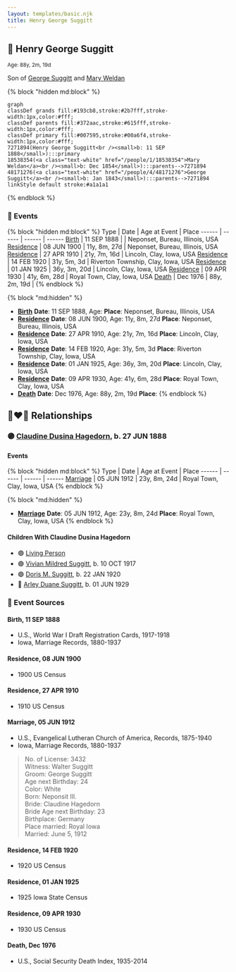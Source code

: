 ```yaml
---
layout: templates/basic.njk
title: Henry George Suggitt
---
```

## 🔵 Henry George Suggitt
<small>Age: 88y, 2m, 19d</small>

Son of [George Suggitt](/people/4/48171276) and [Mary Weldan](/people/1/18538354)

{% block "hidden md:block" %}
```mermaid
graph
classDef grands fill:#193cb8,stroke:#2b7fff,stroke-width:1px,color:#fff;
classDef parents fill:#372aac,stroke:#615fff,stroke-width:1px,color:#fff;
classDef primary fill:#007595,stroke:#00a6f4,stroke-width:1px,color:#fff;
7271894(Henry George Suggitt<br /><small>b: 11 SEP 1888</small>):::primary
18538354(<a class="text-white" href="/people/1/18538354">Mary Weldan</a><br /><small>b: Dec 1854</small>):::parents-->7271894
48171276(<a class="text-white" href="/people/4/48171276">George Suggitt</a><br /><small>b: Jan 1843</small>):::parents-->7271894
linkStyle default stroke:#a1a1a1
```
{% endblock %}

### 📆 Events

{% block "hidden md:block" %}
Type | Date | Age at Event | Place
------ | ------ | ------ | ------
[Birth](#event-event-2) | 11 SEP 1888 |  | Neponset, Bureau, Illinois, USA
[Residence](#event-event-0) | 08 JUN 1900 | 11y, 8m, 27d | Neponset, Bureau, Illinois, USA
[Residence](#event-event-1) | 27 APR 1910 | 21y, 7m, 16d | Lincoln, Clay, Iowa, USA
[Residence](#event-event-2) | 14 FEB 1920 | 31y, 5m, 3d | Riverton Township, Clay, Iowa, USA
[Residence](#event-event-3) | 01 JAN 1925 | 36y, 3m, 20d | Lincoln, Clay, Iowa, USA
[Residence](#event-event-4) | 09 APR 1930 | 41y, 6m, 28d | Royal Town, Clay, Iowa, USA
[Death](#event-event-8) | Dec 1976 | 88y, 2m, 19d |
{% endblock %}

{% block "md:hidden" %}
- **[Birth](#event-event-2)**
**Date**: 11 SEP 1888, Age:
**Place**: Neponset, Bureau, Illinois, USA
- **[Residence](#event-event-0)**
**Date**: 08 JUN 1900, Age: 11y, 8m, 27d
**Place**: Neponset, Bureau, Illinois, USA
- **[Residence](#event-event-1)**
**Date**: 27 APR 1910, Age: 21y, 7m, 16d
**Place**: Lincoln, Clay, Iowa, USA
- **[Residence](#event-event-2)**
**Date**: 14 FEB 1920, Age: 31y, 5m, 3d
**Place**: Riverton Township, Clay, Iowa, USA
- **[Residence](#event-event-3)**
**Date**: 01 JAN 1925, Age: 36y, 3m, 20d
**Place**: Lincoln, Clay, Iowa, USA
- **[Residence](#event-event-4)**
**Date**: 09 APR 1930, Age: 41y, 6m, 28d
**Place**: Royal Town, Clay, Iowa, USA
- **[Death](#event-event-8)**
**Date**: Dec 1976, Age: 88y, 2m, 19d
**Place**:
{% endblock %}

## 👩‍❤️‍👨 Relationships

### 🟣 [Claudine Dusina Hagedorn](/people/2/21896640), b. 27 JUN 1888

#### Events

{% block "hidden md:block" %}
Type | Date | Age at Event | Place
------ | ------ | ------ | ------
[Marriage](#event-family-0-event-0) | 05 JUN 1912 | 23y, 8m, 24d | Royal Town, Clay, Iowa, USA
{% endblock %}

{% block "md:hidden" %}
- **[Marriage](#event-family-0-event-0)**
**Date**: 05 JUN 1912, Age: 23y, 8m, 24d
**Place**: Royal Town, Clay, Iowa, USA
{% endblock %}

#### Children With Claudine Dusina Hagedorn
* 🟣 [Living Person](/people/4/4805871)
* 🟣 [Vivian Mildred Suggitt](/people/9/90213536), b. 10 OCT 1917
* 🟣 [Doris M. Suggitt](/people/6/62856138), b. 22 JAN 1920
* 🔵 [Arley Duane Suggitt](/people/9/91694885), b. 01 JUN 1929
### 📰 Event Sources

#### <a id="event-event-2"></a> Birth, 11 SEP 1888
* U.S., World War I Draft Registration Cards, 1917-1918
* Iowa, Marriage Records, 1880-1937

#### <a id="event-event-0"></a> Residence, 08 JUN 1900
* 1900 US Census

#### <a id="event-event-1"></a> Residence, 27 APR 1910
* 1910 US Census

#### <a id="event-family-0-event-0"></a> Marriage, 05 JUN 1912
* U.S., Evangelical Lutheran Church of America, Records, 1875-1940
* Iowa, Marriage Records, 1880-1937
>   
  > No. of License: 3432  
  > Witness: Walter Suggitt  
  > Groom: George Suggitt  
  > Age next Birthday: 24  
  > Color: White  
  > Born: Neponsit Ill.  
  > Bride: Claudine Hagedorn  
  > Bride Age next Birthday: 23  
  > Birthplace: Germany  
  > Place married: Royal Iowa  
  > Married: June 5, 1912

#### <a id="event-event-2"></a> Residence, 14 FEB 1920
* 1920 US Census

#### <a id="event-event-3"></a> Residence, 01 JAN 1925
* 1925 Iowa State Census

#### <a id="event-event-4"></a> Residence, 09 APR 1930
* 1930 US Census
#### <a id="event-event-8"></a> Death, Dec 1976
* U.S., Social Security Death Index, 1935-2014
